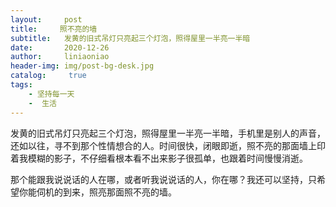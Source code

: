 ```yaml
---
layout:     post
title:     照不亮的墙
subtitle:   发黄的旧式吊灯只亮起三个灯泡，照得屋里一半亮一半暗
date:       2020-12-26
author:     liniaoniao
header-img: img/post-bg-desk.jpg
catalog: 	 true
tags:
    - 坚持每一天
    -  生活
---
```


发黄的旧式吊灯只亮起三个灯泡，照得屋里一半亮一半暗，手机里是别人的声音，还如以往，寻不到那个性情想合的人。时间很快，闭眼即逝，照不亮的那面墙上印着我模糊的影子，不仔细看根本看不出来影子很孤单，也跟着时间慢慢消逝。

那个能跟我说说话的人在哪，或者听我说说话的人，你在哪？我还可以坚持，只希望你能伺机的到来，照亮那面照不亮的墙。

